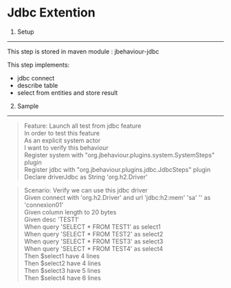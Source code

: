 Jdbc Extention
==============

1. Setup
--------

This step is stored in maven module : jbehaviour-jdbc

This step implements:
- jdbc connect
- describe table
- select from entities and store result

2. Sample
---------

>Feature: Launch all test from jdbc feature<br/>
>  In order to test this feature<br/>
>  As an explicit system actor<br/>
>  I want to verify this behaviour<br/>
>  Register system  with "org.jbehaviour.plugins.system.SystemSteps" plugin<br/>
>  Register jdbc    with "org.jbehaviour.plugins.jdbc.JdbcSteps" plugin<br/>
>  Declare driverJdbc as String 'org.h2.Driver'<br/>

>   Scenario: Verify we can use this jdbc driver<br/>
>    Given connect with 'org.h2.Driver' and url 'jdbc:h2:mem' 'sa' '' as 'connexion01'<br/>
>    Given column length to 20 bytes<br/>
>    Given desc 'TEST1'<br/>
>    When  query 'SELECT * FROM TEST1' as select1<br/>
>    When  query 'SELECT * FROM TEST2' as select2<br/>
>    When  query 'SELECT * FROM TEST3' as select3<br/>
>    When  query 'SELECT * FROM TEST4' as select4<br/>
>    Then  $select1 have 4 lines<br/>
>    Then  $select2 have 4 lines<br/>
>    Then  $select3 have 5 lines<br/>
>    Then  $select4 have 6 lines<br/>
